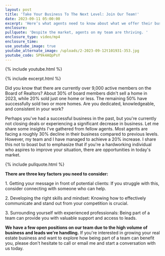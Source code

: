 ```yaml
---
layout: post
title: 'Take Your Business To The Next Level: Join Our Team!'
date: 2023-09-11 05:00:00
excerpt: 'Here’s what agents need to know about what we offer their businesses. '
enclosure:
pullquote: 'Despite the market, agents on my team are thriving. '
enclosure_type: video/mp4
enclosure_time:
use_youtube_image: true
youtube_alternate_image: /uploads/2-2023-09-12t101931-353.jpg
youtube_code: SP9k4AQpPsY
---
```

{% include youtube.html %}

{% include excerpt.html %}

Did you know that there are currently over 9,000 active members on the Board of Realtors? About 30% of board members didn't sell a home in 2023, while 20% sold just one home or less. The remaining 50% have successfully sold two or more homes. Are you dedicated, knowledgeable, and consistent in your work?

Perhaps you've had a successful business in the past, but you're currently not closing deals or experiencing a significant decrease in business. Let me share some insights I've gathered from fellow agents. Most agents are facing a roughly 30% decline in their business compared to previous levels. However, my team and I have managed to achieve a 20% increase. I share this not to boast but to emphasize that if you're a hardworking individual who aspires to improve your situation, there are opportunities in today's market.

{% include pullquote.html %}

**There are three key factors you need to consider:**

1\. Getting your message in front of potential clients: If you struggle with this, consider connecting with someone who can help.

2\. Developing the right skills and mindset: Knowing how to effectively communicate and stand out from your competition is crucial.

3\. Surrounding yourself with experienced professionals: Being part of a team can provide you with valuable support and access to leads.

**We have a few open positions on our team due to the high volume of business and leads we're handling.** If you're interested in growing your real estate business and want to explore how being part of a team can benefit you, please don't hesitate to call or email me and start a conversation with us today.
